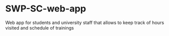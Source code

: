 # SWP-SC-web-app
Web app for students and university staff that allows to keep track of hours visited and schedule of trainings
